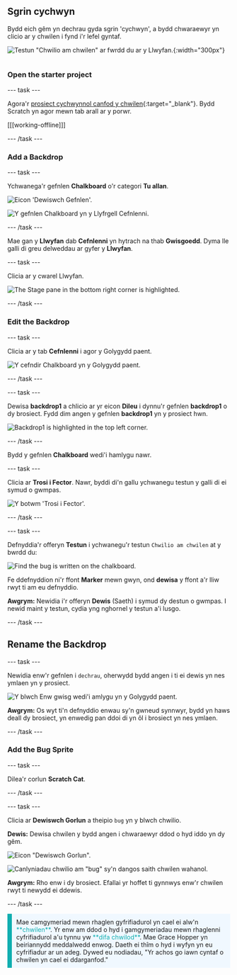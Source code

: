 ## Sgrin cychwyn

<div style="display: flex; flex-wrap: wrap">
<div style="flex-basis: 200px; flex-grow: 1; margin-right: 15px;">
Bydd eich gêm yn dechrau gyda sgrin 'cychwyn', a bydd chwaraewyr yn clicio ar y chwilen i fynd i'r lefel gyntaf.
</div>
<div>

![Testun "Chwilio am chwilen" ar fwrdd du ar y Llwyfan.](images/start-screen.png){:width="300px"}

</div>
</div>

### Open the starter project

--- task ---

Agora'r [prosiect cychwynnol canfod y chwilen](https://scratch.mit.edu/projects/582214723/editor){:target="_blank"}. Bydd Scratch yn agor mewn tab arall ar y porwr.

[[[working-offline]]]

--- /task ---

### Add a Backdrop

--- task ---

Ychwanega'r gefnlen **Chalkboard** o'r categori **Tu allan**.

![Eicon 'Dewiswch Gefnlen'.](images/backdrop-button.png)

![Y gefnlen Chalkboard yn y Llyfrgell Cefnlenni.](images/chalkboard.png)

--- /task ---

Mae gan y **Llwyfan** dab **Cefnlenni** yn hytrach na thab **Gwisgoedd**. Dyma lle galli di greu delweddau ar gyfer y **Llwyfan**.

--- task ---

Clicia ar y cwarel Llwyfan.

![The Stage pane in the bottom right corner is highlighted.](images/stage-pane.png)

--- /task ---

### Edit the Backdrop

--- task ---

Clicia ar y tab **Cefnlenni** i agor y Golygydd paent.

![Y cefndir Chalkboard yn y Golygydd paent.](images/chalkboard-paint.png)

--- /task ---

--- task ---

Dewisa **backdrop1** a chlicio ar yr eicon **Dileu** i dynnu'r gefnlen **backdrop1** o dy brosiect. Fydd dim angen y gefnlen **backdrop1** yn y prosiect hwn.

![Backdrop1 is highlighted in the top left corner.](images/delete-backdrop1.png)

--- /task ---

Bydd y gefnlen **Chalkboard** wedi'i hamlygu nawr.

--- task ---

Clicia ar **Trosi i Fector**. Nawr, byddi di'n gallu ychwanegu testun y galli di ei symud o gwmpas.

![Y botwm 'Trosi i Fector'.](images/vector-button.png)

--- /task ---

--- task ---

Defnyddia'r offeryn **Testun** i ychwanegu'r testun `Chwilio am chwilen` at y bwrdd du:

![Find the bug is written on the chalkboard.](images/chalkboard-text.png)

Fe ddefnyddion ni'r ffont **Marker** mewn gwyn, ond **dewisa** y ffont a'r lliw rwyt ti am eu defnyddio.

**Awgrym:** Newidia i'r offeryn **Dewis** (Saeth) i symud dy destun o gwmpas. I newid maint y testun, cydia yng nghornel y testun a'i lusgo.

--- /task ---

## Rename the Backdrop

--- task ---

Newidia enw'r gefnlen i `dechrau`, oherwydd bydd angen i ti ei dewis yn nes ymlaen yn y prosiect.

![Y blwch Enw gwisg wedi'i amlygu yn y Golygydd paent.](images/start-screen-name.png)

**Awgrym:** Os wyt ti'n defnyddio enwau sy'n gwneud synnwyr, bydd yn haws deall dy brosiect, yn enwedig pan ddoi di yn ôl i brosiect yn nes ymlaen.

--- /task ---

### Add the Bug Sprite

--- task ---

Dilea'r corlun **Scratch Cat**.

--- /task ---

--- task ---

Clicia ar **Dewiswch Gorlun** a theipio `bug` yn y blwch chwilio.

**Dewis:** Dewisa chwilen y bydd angen i chwaraewyr ddod o hyd iddo yn dy gêm.

![Eicon "Dewiswch Gorlun".](images/sprite-button.png)

![Canlyniadau chwilio am "bug" sy'n dangos saith chwilen wahanol.](images/bug-search.png)

**Awgrym:** Rho enw i dy brosiect. Efallai yr hoffet ti gynnwys enw'r chwilen rwyt ti newydd ei ddewis.

--- /task ---

<p style="border-left: solid; border-width:10px; border-color: #0faeb0; background-color: aliceblue; padding: 10px;">
Mae camgymeriad mewn rhaglen gyfrifiadurol yn cael ei alw'n <span style="color: #0faeb0">**chwilen**</span>. Yr enw am ddod o hyd i gamgymeriadau mewn rhaglenni cyfrifiadurol a'u tynnu yw <span style="color: #0faeb0">**difa chwilod**</span>. Mae Grace Hopper yn beiriannydd meddalwedd enwog. Daeth ei thîm o hyd i wyfyn yn eu cyfrifiadur ar un adeg. Dywed eu nodiadau, "Yr achos go iawn cyntaf o chwilen yn cael ei ddarganfod."
</p>


